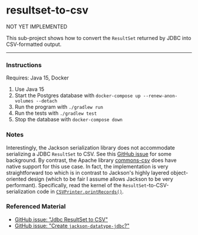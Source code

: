 # resultset-to-csv

NOT YET IMPLEMENTED

This sub-project shows how to convert the `ResultSet` returned by JDBC into CSV-formatted output.

---

### Instructions

Requires: Java 15, Docker

1. Use Java 15
1. Start the Postgres database with `docker-compose up --renew-anon-volumes --detach`
1. Run the program with `./gradlew run`
1. Run the tests with `./gradlew test`
1. Stop the database with `docker-compose down`


### Notes

Interestingly, the Jackson serialization library does not accommodate serializing a JDBC `ResultSet` to CSV. See this
[GitHub issue](https://github.com/FasterXML/jackson-dataformat-csv/issues/154) for some background. By contrast, the
Apache library [commons-csv](https://github.com/apache/commons-csv) does have native support for this use case. In fact,
the implementation is very straightforward too which is in contrast to Jackson's highly layered object-oriented design
(which to be fair I assume allows Jackson to be very performant). Specifically, read the kernel of the `ResultSet`-to-CSV-serialization
code in [`CSVPrinter.printRecords()`](https://github.com/apache/commons-csv/blob/0aa7954bfab5c68e47742d342acf23fefc268269/src/main/java/org/apache/commons/csv/CSVPrinter.java#L380).  


### Referenced Material

* [GitHub issue: "Jdbc ResultSet to CSV"](https://github.com/FasterXML/jackson-dataformat-csv/issues/154)
* [GitHub issue: "Create `jackson-datatype-jdbc`?"](https://github.com/FasterXML/jackson-future-ideas/issues/2)
